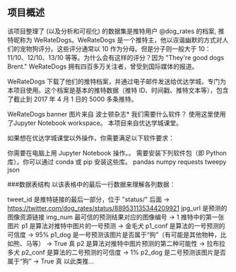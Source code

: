 ## 项目概述

该项目整理了 (以及分析和可视化) 的数据集是推特用户 @dog_rates 的档案, 推特昵称为 WeRateDogs。WeRateDogs 是一个推特主，他以诙谐幽默的方式对人们的宠物狗评分。这些评分通常以 10 作为分母。但是分子则一般大于 10：11/10、12/10、13/10 等等。为什么会有这样的评分？因为 "They're good dogs Brent." WeRateDogs 拥有四百多万关注者，曾受到国际媒体的报道。

WeRateDogs 下载了他们的推特档案，并通过电子邮件发送给优达学城，专门为本项目使用。这个档案是基本的推特数据（推特 ID、时间戳、推特文本等），包含了截止到 2017 年 4 月 1 日的 5000 多条推特。

WeRateDogs banner
图片来自 波士顿杂志*
我们需要什么软件？
使用这里使用了Jupyter Notebook workspace。
本项目来自优达学城课堂。

如果想在优达学城课堂以外操作，你需要满足以下软件要求：

你需要在电脑上用 Jupyter Notebook 操作。。
需要安装下列软件包（即 Python 库）。你可以通过 conda 或 pip 安装这些库。
pandas
numpy
requests
tweepy
json

###数据表结构
以该表格中的最后一行数据来理解各列数据：

tweet_id 是推特链接的最后一部分，位于 "status/" 后面 → https://twitter.com/dog_rates/status/889531135344209921
jpg_url 是预测的图像资源链接
img_num 最可信的预测结果对应的图像编号 → 1 推特中的第一张图片
p1 是算法对推特中图片的一号预测 → 金毛犬
p1_conf 是算法的一号预测的可信度 → 95%
p1_dog 是一号预测该图片是否属于“狗”（有可能是其他物种，比如熊、马等） → True 真
p2 是算法对推特中图片预测的第二种可能性 → 拉布拉多犬
p2_conf 是算法的二号预测的可信度 → 1%
p2_dog 是二号预测该图片是否属于“狗” → True 真
以此类推...
